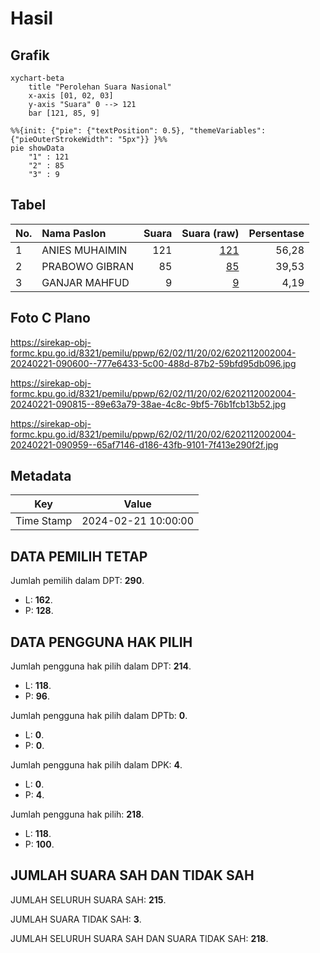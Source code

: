 # Hasil

## Grafik

```mermaid
xychart-beta
    title "Perolehan Suara Nasional"
    x-axis [01, 02, 03]
    y-axis "Suara" 0 --> 121
    bar [121, 85, 9]
```

```mermaid
%%{init: {"pie": {"textPosition": 0.5}, "themeVariables": {"pieOuterStrokeWidth": "5px"}} }%%
pie showData
    "1" : 121
    "2" : 85
    "3" : 9
```

## Tabel

| No. | Nama Paslon    | Suara | Suara (raw) | Persentase |
|:--- |:-------------- | -----:| -----------:| ----------:|
| 1   | ANIES MUHAIMIN | 121   | [121][p-1]  | 56,28      |
| 2   | PRABOWO GIBRAN | 85    | [85][p-2]   | 39,53      |
| 3   | GANJAR MAHFUD  | 9     | [9][p-3]    | 4,19       |


[p-1]: https://github.com/gigit-pemilu/pemilu-2024/blob/main/pilpres/hitung-suara/sub/62-kalimantan-tengah/sub/02-kotawaringin-timur/sub/11-teluk-sampit/sub/2002-basawang/sub/004-tps/sub/paslon-1.txt
[p-2]: https://github.com/gigit-pemilu/pemilu-2024/blob/main/pilpres/hitung-suara/sub/62-kalimantan-tengah/sub/02-kotawaringin-timur/sub/11-teluk-sampit/sub/2002-basawang/sub/004-tps/sub/paslon-2.txt
[p-3]: https://github.com/gigit-pemilu/pemilu-2024/blob/main/pilpres/hitung-suara/sub/62-kalimantan-tengah/sub/02-kotawaringin-timur/sub/11-teluk-sampit/sub/2002-basawang/sub/004-tps/sub/paslon-3.txt

## Foto C Plano

https://sirekap-obj-formc.kpu.go.id/8321/pemilu/ppwp/62/02/11/20/02/6202112002004-20240221-090600--777e6433-5c00-488d-87b2-59bfd95db096.jpg

https://sirekap-obj-formc.kpu.go.id/8321/pemilu/ppwp/62/02/11/20/02/6202112002004-20240221-090815--89e63a79-38ae-4c8c-9bf5-76b1fcb13b52.jpg

https://sirekap-obj-formc.kpu.go.id/8321/pemilu/ppwp/62/02/11/20/02/6202112002004-20240221-090959--65af7146-d186-43fb-9101-7f413e290f2f.jpg


## Metadata

| Key        | Value               |
| ---------- | ------------------- |
| Time Stamp | 2024-02-21 10:00:00 |


## DATA PEMILIH TETAP

Jumlah pemilih dalam DPT: **290**.
 * L: **162**.
 * P: **128**.

## DATA PENGGUNA HAK PILIH

Jumlah pengguna hak pilih dalam DPT: **214**.
 * L: **118**.
 * P: **96**.

Jumlah pengguna hak pilih dalam DPTb: **0**.
 * L: **0**.
 * P: **0**.

Jumlah pengguna hak pilih dalam DPK: **4**.
 * L: **0**.
 * P: **4**.

Jumlah pengguna hak pilih: **218**.
 * L: **118**.
 * P: **100**.

## JUMLAH SUARA SAH DAN TIDAK SAH

JUMLAH SELURUH SUARA SAH: **215**.

JUMLAH SUARA TIDAK SAH: **3**.

JUMLAH SELURUH SUARA SAH DAN SUARA TIDAK SAH: **218**.


